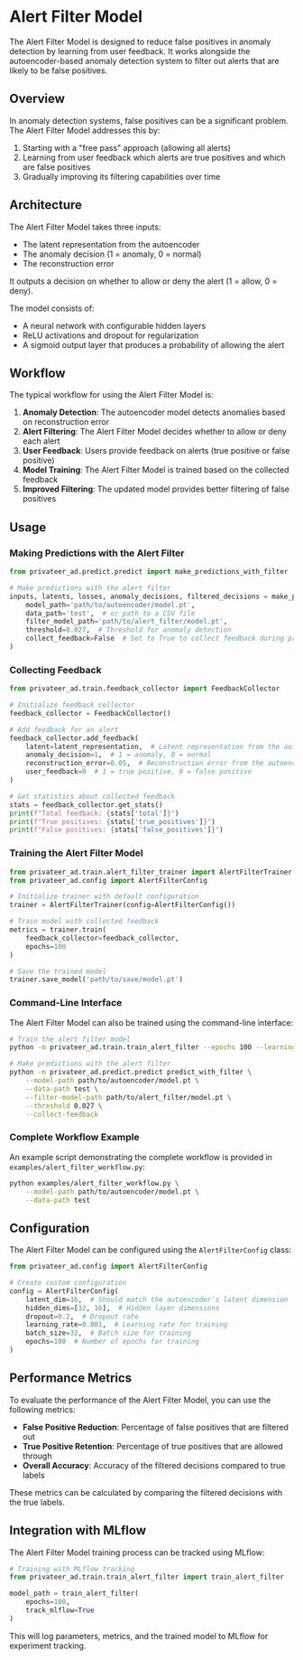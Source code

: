 # Alert Filter Model

The Alert Filter Model is designed to reduce false positives in anomaly detection by learning from user feedback. It works alongside the autoencoder-based anomaly detection system to filter out alerts that are likely to be false positives.

## Overview

In anomaly detection systems, false positives can be a significant problem. The Alert Filter Model addresses this by:

1. Starting with a "free pass" approach (allowing all alerts)
2. Learning from user feedback which alerts are true positives and which are false positives
3. Gradually improving its filtering capabilities over time

## Architecture

The Alert Filter Model takes three inputs:
- The latent representation from the autoencoder
- The anomaly decision (1 = anomaly, 0 = normal)
- The reconstruction error

It outputs a decision on whether to allow or deny the alert (1 = allow, 0 = deny).

The model consists of:
- A neural network with configurable hidden layers
- ReLU activations and dropout for regularization
- A sigmoid output layer that produces a probability of allowing the alert

## Workflow

The typical workflow for using the Alert Filter Model is:

1. **Anomaly Detection**: The autoencoder model detects anomalies based on reconstruction error
2. **Alert Filtering**: The Alert Filter Model decides whether to allow or deny each alert
3. **User Feedback**: Users provide feedback on alerts (true positive or false positive)
4. **Model Training**: The Alert Filter Model is trained based on the collected feedback
5. **Improved Filtering**: The updated model provides better filtering of false positives

## Usage

### Making Predictions with the Alert Filter

```python
from privateer_ad.predict.predict import make_predictions_with_filter

# Make predictions with the alert filter
inputs, latents, losses, anomaly_decisions, filtered_decisions = make_predictions_with_filter(
    model_path='path/to/autoencoder/model.pt',
    data_path='test',  # or path to a CSV file
    filter_model_path='path/to/alert_filter/model.pt',
    threshold=0.027,  # Threshold for anomaly detection
    collect_feedback=False  # Set to True to collect feedback during prediction
)
```

### Collecting Feedback

```python
from privateer_ad.train.feedback_collector import FeedbackCollector

# Initialize feedback collector
feedback_collector = FeedbackCollector()

# Add feedback for an alert
feedback_collector.add_feedback(
    latent=latent_representation,  # Latent representation from the autoencoder
    anomaly_decision=1,  # 1 = anomaly, 0 = normal
    reconstruction_error=0.05,  # Reconstruction error from the autoencoder
    user_feedback=0  # 1 = true positive, 0 = false positive
)

# Get statistics about collected feedback
stats = feedback_collector.get_stats()
print(f"Total feedback: {stats['total']}")
print(f"True positives: {stats['true_positives']}")
print(f"False positives: {stats['false_positives']}")
```

### Training the Alert Filter Model

```python
from privateer_ad.train.alert_filter_trainer import AlertFilterTrainer
from privateer_ad.config import AlertFilterConfig

# Initialize trainer with default configuration
trainer = AlertFilterTrainer(config=AlertFilterConfig())

# Train model with collected feedback
metrics = trainer.train(
    feedback_collector=feedback_collector,
    epochs=100
)

# Save the trained model
trainer.save_model('path/to/save/model.pt')
```

### Command-Line Interface

The Alert Filter Model can also be trained using the command-line interface:

```bash
# Train the alert filter model
python -m privateer_ad.train.train_alert_filter --epochs 100 --learning-rate 0.001

# Make predictions with the alert filter
python -m privateer_ad.predict.predict predict_with_filter \
    --model-path path/to/autoencoder/model.pt \
    --data-path test \
    --filter-model-path path/to/alert_filter/model.pt \
    --threshold 0.027 \
    --collect-feedback
```

### Complete Workflow Example

An example script demonstrating the complete workflow is provided in `examples/alert_filter_workflow.py`:

```bash
python examples/alert_filter_workflow.py \
    --model-path path/to/autoencoder/model.pt \
    --data-path test
```

## Configuration

The Alert Filter Model can be configured using the `AlertFilterConfig` class:

```python
from privateer_ad.config import AlertFilterConfig

# Create custom configuration
config = AlertFilterConfig(
    latent_dim=16,  # Should match the autoencoder's latent dimension
    hidden_dims=[32, 16],  # Hidden layer dimensions
    dropout=0.2,  # Dropout rate
    learning_rate=0.001,  # Learning rate for training
    batch_size=32,  # Batch size for training
    epochs=100  # Number of epochs for training
)
```

## Performance Metrics

To evaluate the performance of the Alert Filter Model, you can use the following metrics:

- **False Positive Reduction**: Percentage of false positives that are filtered out
- **True Positive Retention**: Percentage of true positives that are allowed through
- **Overall Accuracy**: Accuracy of the filtered decisions compared to true labels

These metrics can be calculated by comparing the filtered decisions with the true labels.

## Integration with MLflow

The Alert Filter Model training process can be tracked using MLflow:

```python
# Training with MLflow tracking
from privateer_ad.train.train_alert_filter import train_alert_filter

model_path = train_alert_filter(
    epochs=100,
    track_mlflow=True
)
```

This will log parameters, metrics, and the trained model to MLflow for experiment tracking.
